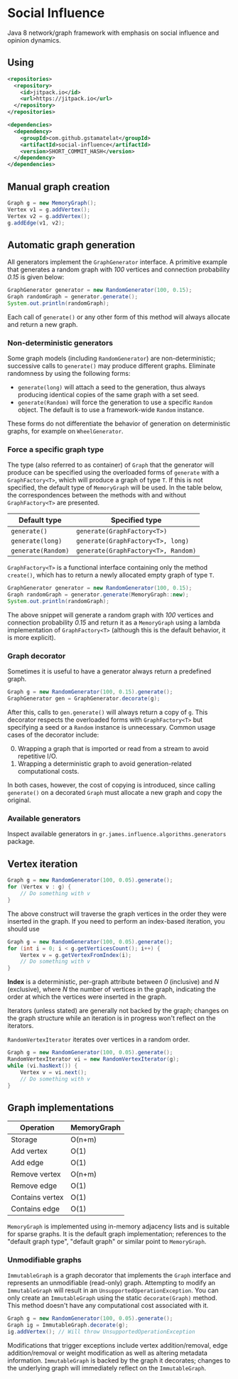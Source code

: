 # Social Influence

Java 8 network/graph framework with emphasis on social influence and opinion
dynamics.

## Using

```xml
<repositories>
  <repository>
    <id>jitpack.io</id>
    <url>https://jitpack.io</url>
  </repository>
</repositories>
```

```xml
<dependencies>
  <dependency>
    <groupId>com.github.gstamatelat</groupId>
    <artifactId>social-influence</artifactId>
    <version>SHORT_COMMIT_HASH</version>
  </dependency>
</dependencies>
```

## Manual graph creation

```java
Graph g = new MemoryGraph();
Vertex v1 = g.addVertex();
Vertex v2 = g.addVertex();
g.addEdge(v1, v2);
```

## Automatic graph generation

All generators implement the `GraphGenerator` interface. A primitive example
that generates a random graph with *100* vertices and connection probability
*0.15* is given below:

```java
GraphGenerator generator = new RandomGenerator(100, 0.15);
Graph randomGraph = generator.generate();
System.out.println(randomGraph);
```

Each call of `generate()` or any other form of this method will always allocate
and return a new graph.

### Non-deterministic generators

Some graph models (including `RandomGenerator`) are non-deterministic;
successive calls to `generate()` may produce different graphs. Eliminate
randomness by using the following forms:

- `generate(long)` will attach a seed to the generation, thus always producing
identical copies of the same graph with a set seed.
- `generate(Random)` will force the generation to use a specific `Random`
object. The default is to use a framework-wide `Random` instance.

These forms do not differentiate the behavior of generation on deterministic
graphs, for example on `WheelGenerator`.

### Force a specific graph type

The type (also referred to as container) of `Graph` that the generator will
produce can be specified using the overloaded forms of `generate` with a
`GraphFactory<T>`, which will produce a graph of type `T`. If this is not
specified, the default type of `MemoryGraph` will be used. In the table below,
the correspondences between the methods with and without `GraphFactory<T>` are
presented.

Default type       | Specified type
------------------ | --------------
`generate()`       | `generate(GraphFactory<T>)`
`generate(long)`   | `generate(GraphFactory<T>, long)`
`generate(Random)` | `generate(GraphFactory<T>, Random)`

`GraphFactory<T>` is a functional interface containing only the method
`create()`, which has to return a newly allocated empty graph of type `T`.

```java
GraphGenerator generator = new RandomGenerator(100, 0.15);
Graph randomGraph = generator.generate(MemoryGraph::new);
System.out.println(randomGraph);
```

The above snippet will generate a random graph with *100* vertices and
connection probability *0.15* and return it as a `MemoryGraph` using a lambda
implementation of `GraphFactory<T>` (although this is the default behavior, it
is more explicit).

### Graph decorator

Sometimes it is useful to have a generator always return a predefined graph.

```java
Graph g = new RandomGenerator(100, 0.15).generate();
GraphGenerator gen = GraphGenerator.decorate(g);
```

After this, calls to `gen.generate()` will always return a copy of `g`. This
decorator respects the overloaded forms with `GraphFactory<T>` but specifying a
seed or a `Random` instance is unnecessary. Common usage cases of the decorator
include:

0. Wrapping a graph that is imported or read from a stream to avoid repetitive
I/O.
0. Wrapping a deterministic graph to avoid generation-related computational
costs.

In both cases, however, the cost of copying is introduced, since calling
`generate()` on a decorated `Graph` must allocate a new graph and copy the
original.

### Available generators

Inspect available generators in `gr.james.influence.algorithms.generators`
package.

## Vertex iteration

```java
Graph g = new RandomGenerator(100, 0.05).generate();
for (Vertex v : g) {
    // Do something with v
}
```

The above construct will traverse the graph vertices in the order they were
inserted in the graph. If you need to perform an index-based iteration, you
should use

```java
Graph g = new RandomGenerator(100, 0.05).generate();
for (int i = 0; i < g.getVerticesCount(); i++) {
    Vertex v = g.getVertexFromIndex(i);
    // Do something with v
}
```

**Index** is a deterministic, per-graph attribute between *0* (inclusive) and
*N* (exclusive), where *N* the number of vertices in the graph, indicating the
order at which the vertices were inserted in the graph.

Iterators (unless stated) are generally not backed by the graph; changes on the
graph structure while an iteration is in progress won't reflect on the
iterators.

`RandomVertexIterator` iterates over vertices in a random order.

```java
Graph g = new RandomGenerator(100, 0.05).generate();
RandomVertexIterator vi = new RandomVertexIterator(g);
while (vi.hasNext()) {
    Vertex v = vi.next();
    // Do something with v
}
```

## Graph implementations

Operation       | MemoryGraph
--------------- | -----------
Storage         | O(n+m)
Add vertex      | O(1)
Add edge        | O(1)
Remove vertex   | O(n+m)
Remove edge     | O(1)
Contains vertex | O(1)
Contains edge   | O(1)

`MemoryGraph` is implemented using in-memory adjacency lists and is suitable for
sparse graphs. It is the default graph implementation; references to the
"default graph type", "default graph" or similar point to `MemoryGraph`.

### Unmodifiable graphs

`ImmutableGraph` is a graph decorator that implements the `Graph` interface and
represents an unmodifiable (read-only) graph. Attempting to modify an
`ImmutableGraph` will result in an `UnsupportedOperationException`. You can only
create an `ImmutableGraph` using the static `decorate(Graph)` method. This
method doesn't have any computational cost associated with it.

```java
Graph g = new RandomGenerator(100, 0.05).generate();
Graph ig = ImmutableGraph.decorate(g);
ig.addVertex(); // Will throw UnsupportedOperationException
```

Modifications that trigger exceptions include vertex addition/removal, edge
addition/removal or weight modification as well as altering metadata
information. `ImmutableGraph` is backed by the graph it decorates; changes to
the underlying graph will immediately reflect on the `ImmutableGraph`.

